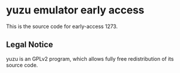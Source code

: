 yuzu emulator early access
=============

This is the source code for early-access 1273.

## Legal Notice

yuzu is an GPLv2 program, which allows fully free redistribution of its source code.